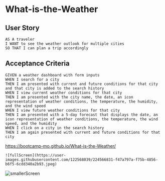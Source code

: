 # What-is-the-Weather

## User Story

```
AS A traveler
I WANT to see the weather outlook for multiple cities
SO THAT I can plan a trip accordingly
```

## Acceptance Criteria

```
GIVEN a weather dashboard with form inputs
WHEN I search for a city
THEN I am presented with current and future conditions for that city and that city is added to the search history
WHEN I view current weather conditions for that city
THEN I am presented with the city name, the date, an icon representation of weather conditions, the temperature, the humidity, and the wind speed
WHEN I view future weather conditions for that city
THEN I am presented with a 5-day forecast that displays the date, an icon representation of weather conditions, the temperature, the wind speed, and the humidity
WHEN I click on a city in the search history
THEN I am again presented with current and future conditions for that city
```



https://bootcamp-mo.github.io/What-is-the-Weather/


    ![fullScreen](https://user-images.githubusercontent.com/122568039/224566831-f47a797a-f75b-4856-b6f5-6cdd340a2b93.jpeg)
![smallerScreen](https://user-images.githubusercontent.com/122568039/224566835-64366ef3-7576-46b6-b27c-07b0cee9cc69.jpeg)
